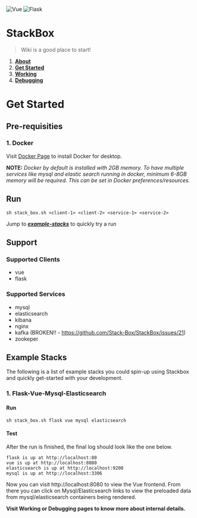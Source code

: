 ![Vue](https://github.com/Stack-Box/StackBox/workflows/Vue/badge.svg) ![Flask](https://github.com/Stack-Box/StackBox/workflows/Flask/badge.svg)

# StackBox
> Wiki is a good place to start!

1. [**About**](https://github.com/Stack-Box/StackBox/wiki)
2. [**Get Started**](https://github.com/Stack-Box/StackBox/wiki/Get-started)
3. [**Working**](https://github.com/Stack-Box/StackBox/wiki/Working)
4. [**Debugging**](https://github.com/Stack-Box/StackBox/wiki/Debugging)

# Get Started
## Pre-requisities

### 1. Docker
Visit [Docker Page](https://www.docker.com/products/docker-desktop) to install Docker for desktop. 

**NOTE:** _Docker by default is installed with 2GB memory. To have multiple services like mysql and elastic search running in docker, minimum 6-8GB memory will be required. This can be set in Docker preferences/resources._

## Run

`sh stack_box.sh <client-1> <client-2> <service-1> <service-2>`

Jump to [_**example-stacks**_](https://github.com/Stack-Box/StackBox/wiki/Get-started#1-flask-vue-mysql-elasticsearch) to quickly try a run

## Support
### Supported Clients

- vue
- flask

### Supported Services

- mysql
- elasticsearch
- kibana
- nginx
- kafka (BROKEN!! - https://github.com/Stack-Box/StackBox/issues/21)
- zookeper

## Example Stacks

The following is a list of example stacks you could spin-up using Stackbox and quickly get-started with your development.

### 1. Flask-Vue-Mysql-Elasticsearch
#### Run

`sh stack_box.sh flask vue mysql elasticsearch`

#### Test
After the run is finished, the final log should look like the one below.

```
flask is up at http://localhost:80
vue is up at http://localhost:8080
elasticsearch is up at http://localhost:9200
mysql is up at http://localhost:3306
```

Now you can visit http://localhost:8080 to view the Vue frontend. From there you can click on Mysql/Elasticsearch links to view the preloaded data from mysql/elasticsearch containers being rendered.

**Visit Working or Debugging pages to know more about internal details.**
